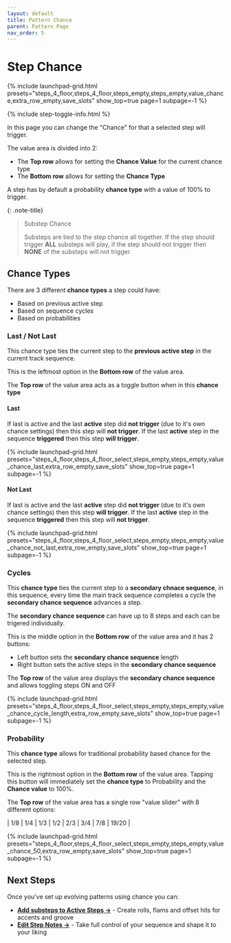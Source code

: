 ```yaml
---
layout: default
title: Pattern Chance
parent: Pattern Page
nav_order: 5
---
```

# Step Chance

{% include launchpad-grid.html presets="steps_4_floor,steps_4_floor,steps_empty,steps_empty,value_chance,extra_row_empty,save_slots" show_top=true page=1 subpage=-1 %}

{% include step-toggle-info.html %}

In this page you can change the "Chance" for that a selected step will trigger.

The value area is divided into 2:

- The **Top row** allows for setting the **Chance Value** for the current chance type
- The **Bottom row** allows for setting the **Chance Type**

A step has by default a probability **chance type** with a value of 100% to trigger.

{: .note-title}
> Substep Chance
>
> Substeps are tied to the step chance all together. If the step should trigger **ALL** substeps will play, if the step should not trigger then **NONE** of the substeps will not trigger.

## Chance Types

There are 3 different **chance types** a step could have:

- Based on previous active step
- Based on sequence cycles
- Based on probabilities

### Last / Not Last

This chance type ties the current step to the **previous active step** in the current track sequence.

This is the leftmost option in the **Bottom row** of the value area.

The **Top row** of the value area acts as a toggle button when in this **chance type**

#### Last

If last is active and the last **active** step did **not trigger** (due to it's own chance settings) then this step will **not trigger**.
If the last **active** step in the sequence **triggered** then this step **will trigger**.

{% include launchpad-grid.html presets="steps_4_floor,steps_4_floor_select,steps_empty,steps_empty,value_chance_last,extra_row_empty,save_slots" show_top=true page=1 subpage=-1 %}

#### Not Last

If last is active and the last **active** step did **not trigger** (due to it's own chance settings) then this step **will trigger**.
If the last **active** step in the sequence **triggered** then this step will **not trigger**.

{% include launchpad-grid.html presets="steps_4_floor,steps_4_floor_select,steps_empty,steps_empty,value_chance_not_last,extra_row_empty,save_slots" show_top=true page=1 subpage=-1 %}

### Cycles

This **chance type** ties the current step to a **secondary chnace sequence**, in this sequence, every time the main track sequence completes a cycle the **secondary chance sequence** advances a step.

The **secondary chance sequence** can have up to 8 steps and each can be trigered individually.

This is the middle option in the **Bottom row** of the value area and it has 2 buttons:

- Left button sets the **secondary chance sequence** length
- Right button sets the active steps in the **secondary chance sequence**

The **Top row** of the value area displays the **secondary chance sequence** and allows toggling steps ON and OFF

{% include launchpad-grid.html presets="steps_4_floor,steps_4_floor_select,steps_empty,steps_empty,value_chance_cycle_length,extra_row_empty,save_slots" show_top=true page=1 subpage=-1 %}

### Probability

This **chance type** allows for traditional probability based chance for the selected step.

This is the rightmost option in the **Bottom row** of the value area. Tapping this button will immediately set the **chance type** to Probability and the **Chance value** to 100%.

The **Top row** of the value area has a single row "value slider" with 8 different options:

| 1/8 | 1/4 | 1/3 | 1/2 | 2/3 | 3/4 | 7/8 | 19/20 |

{% include launchpad-grid.html presets="steps_4_floor,steps_4_floor_select,steps_empty,steps_empty,value_chance_50,extra_row_empty,save_slots" show_top=true page=1 subpage=-1 %}

## Next Steps

Once you've set up evolving patterns using chance you can:

- **[Add substeps to Active Steps →](pattern-substeps.html)** - Create rolls, flams and offset hits for accents and groove
- **[Edit Step Notes →](../notes-page/index.md)** - Take full control of your sequence and shape it to your liking
